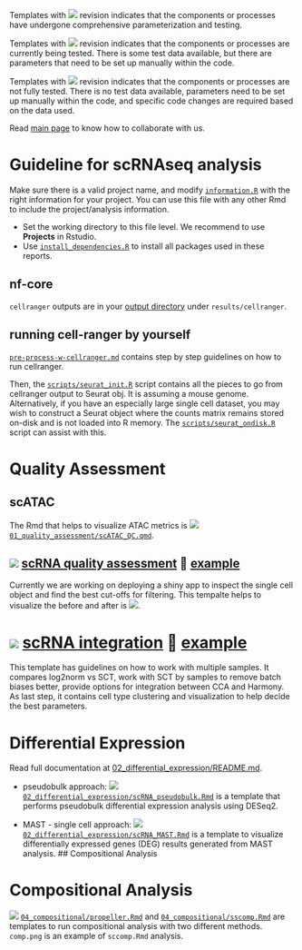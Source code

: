 Templates with ![](https://img.shields.io/badge/status-stable-green) revision indicates that the components or processes have undergone comprehensive parameterization and testing.

Templates with ![](https://img.shields.io/badge/status-alpha-yellow) revision indicates that the components or processes are currently being tested. There is some test data available, but there are parameters that need to be set up manually within the code.

Templates with ![](https://img.shields.io/badge/status-draft-grey) revision indicates that the components or processes are not fully tested. There is no test data available, parameters need to be set up manually within the code, and specific code changes are required based on the data used.

Read [main page](https://github.com/bcbio) to know how to collaborate with us.

# Guideline for scRNAseq analysis

Make sure there is a valid project name, and modify [`information.R`](information.R) with the right information for your project. You can use this file with any other Rmd to include the project/analysis information.

-   Set the working directory to this file level. We recommend to use **Projects** in Rstudio.
-   Use [`install_dependencies.R`](install_dependencies.R) to install all packages used in these reports.

## nf-core

`cellranger` outputs are in your [output directory](https://nf-co.re/scrnaseq/4.0.0/docs/output/#cellranger) under `results/cellranger`.

## running cell-ranger by yourself

[`pre-process-w-cellranger.md`](pre-process-w-cellranger.md) contains step by step guidelines on how to run cellranger.

Then, the [`scripts/seurat_init.R`](scripts/seurat_init.R) script contains all the pieces to go from cellranger output to Seurat obj. It is assuming a mouse genome. Alternatively, if you have an especially large single cell dataset, you may wish to construct a Seurat object where the counts matrix remains stored on-disk and is not loaded into R memory. The [`scripts/seurat_ondisk.R`](scripts/seurat_ondisk.R) script can assist with this.

# Quality Assessment

## scATAC

The Rmd that helps to visualize ATAC metrics is ![](https://img.shields.io/badge/status-alpha-yellow) [`01_quality_assessment/scATAC_QC.qmd`](01_quality_assessment/scATAC_QC.qmd).

## ![](https://img.shields.io/badge/status-stable-green) [scRNA quality assessment](01_quality_assessment/scRNA_QC.qmd) 👀 [example](https://bcbio.github.io/singlecell-reports/01_quality_assessment/scRNA_QC.html)

Currently we are working on deploying a shiny app to inspect the single cell object and find the best cut-offs for filtering. This tempalte helps to visualize the before and after is ![](https://img.shields.io/badge/status-alpha-yellow).

# ![](https://img.shields.io/badge/status-stable-green) [scRNA integration](02_integration/norm_integration.qmd) 👀 [example](https://bcbio.github.io/singlecell-reports/02_integration/norm_integration.html)

This template has guidelines on how to work with multiple samples. It compares log2norm vs SCT, work with SCT by samples to remove batch biases better, provide options for integration between CCA and Harmony. As last step, it contains cell type clustering and visualization to help decide the best parameters.

# Differential Expression

Read full documentation at [02_differential_expression/README.md](02_differential_expression/README.md).

-   pseudobulk approach: ![](https://img.shields.io/badge/status-alpha-yellow) [`02_differential_expression/scRNA_pseudobulk.Rmd`](02_differential_expression/scRNA_pseudobulk.Rmd) is a template that performs pseudobulk differential expression analysis using DESeq2.

-   MAST - single cell approach: ![](https://img.shields.io/badge/status-alpha-yellow) [`02_differential_expression/scRNA_MAST.Rmd`](02_differential_expression/scRNA_MAST.Rmd) is a template to visualize differentially expressed genes (DEG) results generated from MAST analysis. \## Compositional Analysis

# Compositional Analysis

![](https://img.shields.io/badge/status-draft-grey) [`04_compositional/propeller.Rmd`](04_compositional/propeller.Rmd) and [`04_compositional/sscomp.Rmd`](04_compositional/sccomp.Rmd) are templates to run compositional analysis with two different methods. `comp.png` is an example of `sccomp.Rmd` analysis.
